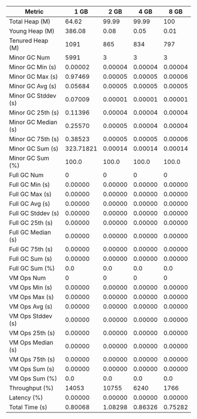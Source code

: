 | Metric | 1 GB | 2 GB | 4 GB | 8 GB |
|------|----|----|----|----|
| Total Heap (M) | 64.62 | 99.99 | 99.99 | 100 |
| Young Heap (M) | 386.08 | 0.08 | 0.05 | 0.01 |
| Tenured Heap (M) | 1091 | 865 | 834 | 797 |
| Minor GC Num | 5991 | 3 | 3 | 3 |
| Minor GC Min (s) | 0.00002 | 0.00004 | 0.00004 | 0.00004 |
| Minor GC Max (s) | 0.97469 | 0.00005 | 0.00005 | 0.00006 |
| Minor GC Avg (s) | 0.05684 | 0.00005 | 0.00005 | 0.00005 |
| Minor GC Stddev (s) | 0.07009 | 0.00001 | 0.00001 | 0.00001 |
| Minor GC 25th (s) | 0.11396 | 0.00004 | 0.00004 | 0.00004 |
| Minor GC Median (s) | 0.25570 | 0.00005 | 0.00004 | 0.00004 |
| Minor GC 75th (s) | 0.38523 | 0.00005 | 0.00005 | 0.00006 |
| Minor GC Sum (s) | 323.71821 | 0.00014 | 0.00014 | 0.00014 |
| Minor GC Sum (%) | 100.0 | 100.0 | 100.0 | 100.0 |
| Full GC Num | 0 | 0 | 0 | 0 |
| Full GC Min (s) | 0.00000 | 0.00000 | 0.00000 | 0.00000 |
| Full GC Max (s) | 0.00000 | 0.00000 | 0.00000 | 0.00000 |
| Full GC Avg (s) | 0.00000 | 0.00000 | 0.00000 | 0.00000 |
| Full GC Stddev (s) | 0.00000 | 0.00000 | 0.00000 | 0.00000 |
| Full GC 25th (s) | 0.00000 | 0.00000 | 0.00000 | 0.00000 |
| Full GC Median (s) | 0.00000 | 0.00000 | 0.00000 | 0.00000 |
| Full GC 75th (s) | 0.00000 | 0.00000 | 0.00000 | 0.00000 |
| Full GC Sum (s) | 0.00000 | 0.00000 | 0.00000 | 0.00000 |
| Full GC Sum (%) | 0.0 | 0.0 | 0.0 | 0.0 |
| VM Ops Num | 0 | 0 | 0 | 0 |
| VM Ops Min (s) | 0.00000 | 0.00000 | 0.00000 | 0.00000 |
| VM Ops Max (s) | 0.00000 | 0.00000 | 0.00000 | 0.00000 |
| VM Ops Avg (s) | 0.00000 | 0.00000 | 0.00000 | 0.00000 |
| VM Ops Stddev (s) | 0.00000 | 0.00000 | 0.00000 | 0.00000 |
| VM Ops 25th (s) | 0.00000 | 0.00000 | 0.00000 | 0.00000 |
| VM Ops Median (s) | 0.00000 | 0.00000 | 0.00000 | 0.00000 |
| VM Ops 75th (s) | 0.00000 | 0.00000 | 0.00000 | 0.00000 |
| VM Ops Sum (s) | 0.00000 | 0.00000 | 0.00000 | 0.00000 |
| VM Ops Sum (%) | 0.0 | 0.0 | 0.0 | 0.0 |
| Throughput (%) | 14053 | 10755 | 6240 | 1766 |
| Latency (%) | 0.00000 | 0.00000 | 0.00000 | 0.00000 |
| Total Time (s) | 0.80068 | 1.08298 | 0.86326 | 0.75282 |
